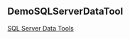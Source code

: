 ## DemoSQLServerDataTool

[SQL Server Data Tools](https://docs.microsoft.com/zh-tw/sql/ssdt/sql-server-data-tools?view=sql-server-ver16)
